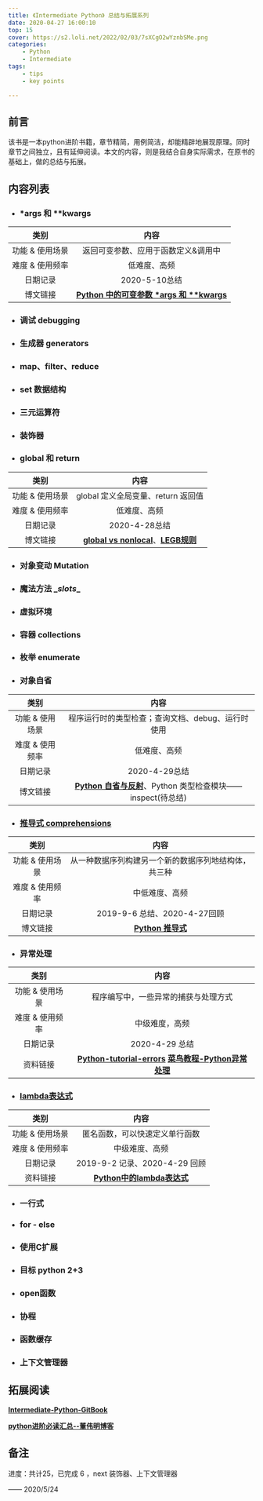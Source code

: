 ```yaml
---
title: 《Intermediate Python》 总结与拓展系列
date: 2020-04-27 16:00:10
top: 15
cover: https://s2.loli.net/2022/02/03/7sXCgO2wYznbSMe.png
categories:
	- Python
	- Intermediate
tags:
	- tips
	- key points

---
```


## 前言

该书是一本python进阶书籍，章节精简，用例简洁，却能精辟地展现原理。同时章节之间独立，且有延伸阅读。本文的内容，则是我结合自身实际需求，在原书的基础上，做的总结与拓展。

<!--more-->

## 内容列表

- ### *args 和 **kwargs

|      类别       |                             内容                             |
| :-------------: | :----------------------------------------------------------: |
| 功能 & 使用场景 |             返回可变参数、应用于函数定义&调用中              |
| 难度 & 使用频率 |                         低难度、高频                         |
|    日期记录     |                        2020-5-10总结                         |
|    博文链接     | [**Python 中的可变参数 \*args 和 \*\*kwargs**](https://baiyongan.github.io/2020/05/10/Intermediate-Python-args-and-kwargs/) |

- ### 调试 debugging

- ### 生成器 generators

- ### map、filter、reduce

- ### set 数据结构

- ### 三元运算符

- ### 装饰器

- ### global 和 return

|      类别       |                             内容                             |
| :-------------: | :----------------------------------------------------------: |
| 功能 & 使用场景 |              global 定义全局变量、return 返回值              |
| 难度 & 使用频率 |                         低难度、高频                         |
|    日期记录     |                        2020-4-28总结                         |
|    博文链接     | [**global vs nonlocal**](https://baiyongan.github.io/2020/04/28/Fundation-Python-global-nonlocal/)、[**LEGB规则**](https://baiyongan.github.io/2020/04/28/Intermediate-Python-scope-namespace-LEGB/) |

- ### 对象变动 Mutation

- ### 魔法方法 \__slots__

- ### 虚拟环境

- ### 容器 collections

- ### 枚举 enumerate

- ### 对象自省

|      类别       |                             内容                             |
| :-------------: | :----------------------------------------------------------: |
| 功能 & 使用场景 |      程序运行时的类型检查；查询文档、debug、运行时使用       |
| 难度 & 使用频率 |                         低难度、高频                         |
|    日期记录     |                        2020-4-29总结                         |
|    博文链接     | [**Python 自省与反射**](https://baiyongan.github.io/2020/04/29/Fundation-Python-introspection-reflection/)、Python 类型检查模块——inspect(待总结) |

- ### [推导式 comprehensions](https://baiyongan.github.io/2019/09/06/Fundation-Python-comprehension/)

|      类别       |                             内容                             |
| :-------------: | :----------------------------------------------------------: |
| 功能 & 使用场景 |     从一种数据序列构建另一个新的数据序列地结构体，共三种     |
| 难度 & 使用频率 |                        中低难度、高频                        |
|    日期记录     |                 2019-9-6 总结、2020-4-27回顾                 |
|    博文链接     | [**Python 推导式**](https://baiyongan.github.io/2019/09/06/Fundation-Python-comprehension/) |

- ### 异常处理

|      类别       |                             内容                             |
| :-------------: | :----------------------------------------------------------: |
| 功能 & 使用场景 |             程序编写中，一些异常的捕获与处理方式             |
| 难度 & 使用频率 |                        中级难度，高频                        |
|    日期记录     |                        2020-4-29 总结                        |
|    资料链接     | [**Python-tutorial-errors**](https://docs.python.org/zh-cn/3/tutorial/errors.html)  [**菜鸟教程-Python异常处理**](https://www.runoob.com/python/python-exceptions.html) |

- ### [lambda表达式](https://baiyongan.github.io/2019/09/02/Fundation-Python-lambda/)

|      类别       |                             内容                             |
| :-------------: | :----------------------------------------------------------: |
| 功能 & 使用场景 |                匿名函数，可以快速定义单行函数                |
| 难度 & 使用频率 |                        中级难度、高频                        |
|    日期记录     |                2019-9-2 记录、2020-4-29 回顾                 |
|    资料链接     | [**Python中的lambda表达式**](https://baiyongan.github.io/2019/09/02/Fundation-Python-lambda/) |

- ### 一行式

- ### for - else

- ### 使用C扩展

- ### 目标 python 2+3

- ### open函数

- ### 协程

- ### 函数缓存

- ### 上下文管理器



## 拓展阅读

[**Intermediate-Python-GitBook**](https://book.pythontips.com/en/latest/index.html)

[**python进阶必读汇总--董伟明博客**](https://www.dongwm.com/post/63/)



## 备注

进度：共计25，已完成 6 ，next 装饰器、上下文管理器

—— 2020/5/24

## 